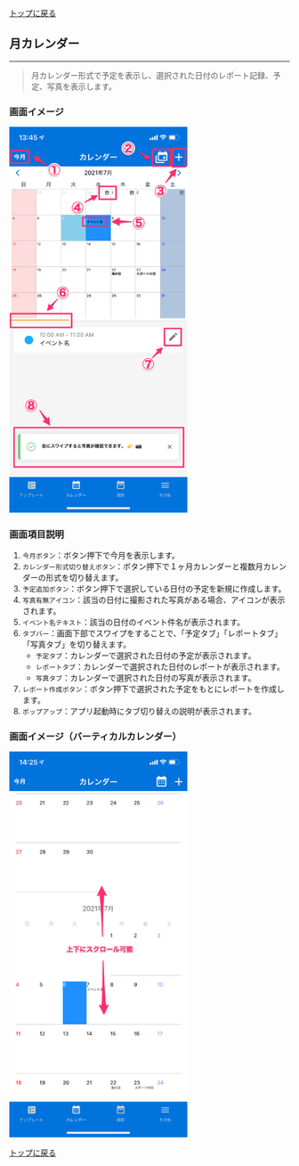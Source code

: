 [トップに戻る](./index.md)

## 月カレンダー
***

> 月カレンダー形式で予定を表示し、選択された日付のレポート記録、予定、写真を表示します。

### 画面イメージ

<img src="./imgs/screens/monthly_calendar_screen.png" width="320px" />

### 画面項目説明

1. `今月ボタン`：ボタン押下で今月を表示します。
1. `カレンダー形式切り替えボタン`：ボタン押下で１ヶ月カレンダーと複数月カレンダーの形式を切り替えます。
1. `予定追加ボタン`：ボタン押下で選択している日付の予定を新規に作成します。
1. `写真有無アイコン`：該当の日付に撮影された写真がある場合、アイコンが表示されます。
1. `イベント名テキスト`：該当の日付のイベント件名が表示されます。
1. `タブバー`：画面下部でスワイプをすることで、「予定タブ」「レポートタブ」「写真タブ」を切り替えます。
    - `予定タブ`：カレンダーで選択された日付の予定が表示されます。
    - `レポートタブ`：カレンダーで選択された日付のレポートが表示されます。
    - `写真タブ`：カレンダーで選択された日付の写真が表示されます。
1. `レポート作成ボタン`：ボタン押下で選択された予定をもとにレポートを作成します。
1. `ポップアップ`：アプリ起動時にタブ切り替えの説明が表示されます。

### 画面イメージ（バーティカルカレンダー）

<img src="./imgs/screens/monthly_calendar_screen_vertical.png" width="320px" />

[トップに戻る](./index.md)